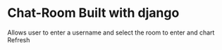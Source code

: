# Chat-Room Built with django
Allows user to enter a username and select the room to enter and chart
<br>
Refresh
